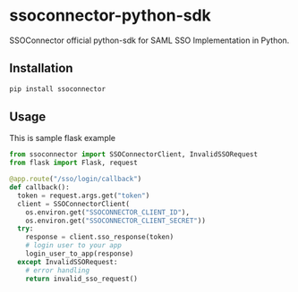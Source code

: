 # ssoconnector-python-sdk

SSOConnector official python-sdk for SAML SSO Implementation in Python.

## Installation

```bash
pip install ssoconnector
```

## Usage

This is sample flask example

```python
from ssoconnector import SSOConnectorClient, InvalidSSORequest
from flask import Flask, request

@app.route("/sso/login/callback")
def callback():
  token = request.args.get("token")
  client = SSOConnectorClient(
    os.environ.get("SSOCONNECTOR_CLIENT_ID"),
    os.environ.get("SSOCONNECTOR_CLIENT_SECRET"))
  try:
    response = client.sso_response(token)
    # login user to your app
    login_user_to_app(response)
  except InvalidSSORequest:
    # error handling
    return invalid_sso_request()

```